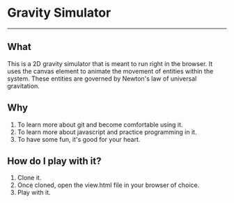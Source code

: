 # Gravity Simulator
---

## What

This is a 2D gravity simulator that is meant to run right in the browser. It
uses the canvas element to animate the movement of entities within the system.
These entities are governed by Newton's law of universal gravitation.

## Why

1. To learn more about git and become comfortable using it.
2. To learn more about javascript and practice programming in it.
3. To have some fun, it's good for your heart.

## How do I play with it?

1. Clone it.
2. Once cloned, open the view.html file in your browser of choice.
3. Play with it.

